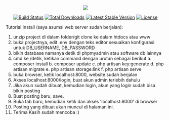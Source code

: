 <p align="center"><img src="https://laravel.com/assets/img/components/logo-laravel.svg"></p>

<p align="center">
<a href="https://travis-ci.org/laravel/framework"><img src="https://travis-ci.org/laravel/framework.svg" alt="Build Status"></a>
<a href="https://packagist.org/packages/laravel/framework"><img src="https://poser.pugx.org/laravel/framework/d/total.svg" alt="Total Downloads"></a>
<a href="https://packagist.org/packages/laravel/framework"><img src="https://poser.pugx.org/laravel/framework/v/stable.svg" alt="Latest Stable Version"></a>
<a href="https://packagist.org/packages/laravel/framework"><img src="https://poser.pugx.org/laravel/framework/license.svg" alt="License"></a>
</p>

Tutorial Install (saya asumsi web server sudah berjalan):
1. unzip project di dalam folder/git clone ke dalam htdocs atau www
2. buka projectnya, edit .env dengan teks editor sesuaikan konfigurasi untuk DB_USERNAME, DB_PASSWORD  
3. bikin database namanya detik di phpmyadmin atau software db lainnya
4. cmd ke <path>/detik, ketikan command dengan urutan sebagai berikut 
   a. composer install
   b. composer update
   c. php artisan key:generate
   d. php artisan migrate
   e. php artisan storage:link
   f. php artisan serve
5. buka browser, ketik localhost:8000, website sudah berjalan
6. Akses localhost:8000/login, buat akun admin terlebih dahulu
7. Jika akun sudah dibuat, kemudian login, akun yang login sudah bisa bikin posting
8. Buat posting baru, save.
9. Buka tab baru, kemudian ketik dan akses 'localhost:8000' di browser
10. Posting yang dibuat akan muncul di halaman ini.
11. Terima Kasih sudah mencoba :)

